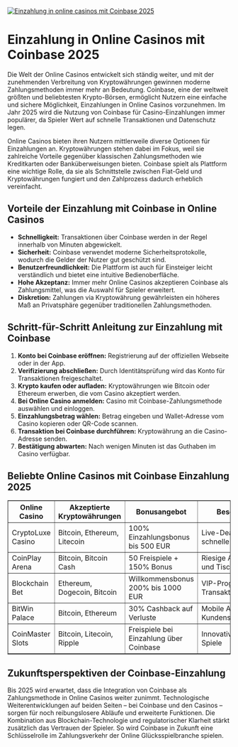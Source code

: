 [![Einzahlung in online casinos mit Coinbase 2025](https://123-caf.pages.dev/gitsignup.png)](https://vrmoo.ru/Bt82HjjY)

<h1>Einzahlung in Online Casinos mit Coinbase 2025</h1> <p>Die Welt der Online Casinos entwickelt sich ständig weiter, und mit der zunehmenden Verbreitung von Kryptowährungen gewinnen moderne Zahlungsmethoden immer mehr an Bedeutung. Coinbase, eine der weltweit größten und beliebtesten Krypto-Börsen, ermöglicht Nutzern eine einfache und sichere Möglichkeit, Einzahlungen in Online Casinos vorzunehmen. Im Jahr 2025 wird die Nutzung von Coinbase für Casino-Einzahlungen immer populärer, da Spieler Wert auf schnelle Transaktionen und Datenschutz legen.</p>  <p>Online Casinos bieten ihren Nutzern mittlerweile diverse Optionen für Einzahlungen an. Kryptowährungen stehen dabei im Fokus, weil sie zahlreiche Vorteile gegenüber klassischen Zahlungsmethoden wie Kreditkarten oder Banküberweisungen bieten. Coinbase spielt als Plattform eine wichtige Rolle, da sie als Schnittstelle zwischen Fiat-Geld und Kryptowährungen fungiert und den Zahlprozess dadurch erheblich vereinfacht.</p>  <h2>Vorteile der Einzahlung mit Coinbase in Online Casinos</h2> <ul>   <li><strong>Schnelligkeit:</strong> Transaktionen über Coinbase werden in der Regel innerhalb von Minuten abgewickelt.</li>   <li><strong>Sicherheit:</strong> Coinbase verwendet moderne Sicherheitsprotokolle, wodurch die Gelder der Nutzer gut geschützt sind.</li>   <li><strong>Benutzerfreundlichkeit:</strong> Die Plattform ist auch für Einsteiger leicht verständlich und bietet eine intuitive Bedienoberfläche.</li>   <li><strong>Hohe Akzeptanz:</strong> Immer mehr Online Casinos akzeptieren Coinbase als Zahlungsmittel, was die Auswahl für Spieler erweitert.</li>   <li><strong>Diskretion:</strong> Zahlungen via Kryptowährung gewährleisten ein höheres Maß an Privatsphäre gegenüber traditionellen Zahlungsmethoden.</li> </ul>  <h2>Schritt-für-Schritt Anleitung zur Einzahlung mit Coinbase</h2> <ol>   <li><strong>Konto bei Coinbase eröffnen:</strong> Registrierung auf der offiziellen Webseite oder in der App.</li>   <li><strong>Verifizierung abschließen:</strong> Durch Identitätsprüfung wird das Konto für Transaktionen freigeschaltet.</li>   <li><strong>Krypto kaufen oder aufladen:</strong> Kryptowährungen wie Bitcoin oder Ethereum erwerben, die vom Casino akzeptiert werden.</li>   <li><strong>Bei Online Casino anmelden:</strong> Casino mit Coinbase-Zahlungsmethode auswählen und einloggen.</li>   <li><strong>Einzahlungsbetrag wählen:</strong> Betrag eingeben und Wallet-Adresse vom Casino kopieren oder QR-Code scannen.</li>   <li><strong>Transaktion bei Coinbase durchführen:</strong> Kryptowährung an die Casino-Adresse senden.</li>   <li><strong>Bestätigung abwarten:</strong> Nach wenigen Minuten ist das Guthaben im Casino verfügbar.</li> </ol>  <h2>Beliebte Online Casinos mit Coinbase Einzahlung 2025</h2> <table border="1" cellpadding="8" cellspacing="0" style="border-collapse: collapse; width: 100%;">   <thead>     <tr>       <th>Online Casino</th>       <th>Akzeptierte Kryptowährungen</th>       <th>Bonusangebot</th>       <th>Besonderheiten</th>     </tr>   </thead>   <tbody>     <tr>       <td>CryptoLuxe Casino</td>       <td>Bitcoin, Ethereum, Litecoin</td>       <td>100% Einzahlungsbonus bis 500 EUR</td>       <td>Live-Dealer Spiele, schnelle Auszahlungen</td>     </tr>     <tr>       <td>CoinPlay Arena</td>       <td>Bitcoin, Bitcoin Cash</td>       <td>50 Freispiele + 150% Bonus</td>       <td>Riesige Auswahl an Slots und Tischspielen</td>     </tr>     <tr>       <td>Blockchain Bet</td>       <td>Ethereum, Dogecoin, Bitcoin</td>       <td>Willkommensbonus 200% bis 1000 EUR</td>       <td>VIP-Programm, schnelle Transaktionsverarbeitung</td>     </tr>     <tr>       <td>BitWin Palace</td>       <td>Bitcoin, Ethereum</td>       <td>30% Cashback auf Verluste</td>       <td>Mobile App, 24/7 Kundenservice</td>     </tr>     <tr>       <td>CoinMaster Slots</td>       <td>Bitcoin, Litecoin, Ripple</td>       <td>Freispiele bei Einzahlung über Coinbase</td>       <td>Innovative Jackpot-Spiele</td>     </tr>   </tbody> </table>  <h2>Zukunftsperspektiven der Coinbase-Einzahlung</h2> <p>Bis 2025 wird erwartet, dass die Integration von Coinbase als Zahlungsmethode in Online Casinos weiter zunimmt. Technologische Weiterentwicklungen auf beiden Seiten – bei Coinbase und den Casinos – sorgen für noch reibungslosere Abläufe und erweiterte Funktionen. Die Kombination aus Blockchain-Technologie und regulatorischer Klarheit stärkt zusätzlich das Vertrauen der Spieler. So wird Coinbase in Zukunft eine Schlüsselrolle im Zahlungsverkehr der Online Glücksspielbranche spielen.</p>